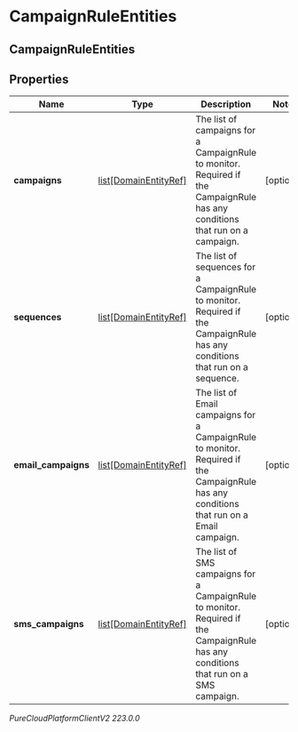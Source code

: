 # CampaignRuleEntities

## CampaignRuleEntities

## Properties

|Name | Type | Description | Notes|
|------------ | ------------- | ------------- | -------------|
| **campaigns** | [list[DomainEntityRef]](DomainEntityRef) | The list of campaigns for a CampaignRule to monitor. Required if the CampaignRule has any conditions that run on a campaign. | [optional] |
| **sequences** | [list[DomainEntityRef]](DomainEntityRef) | The list of sequences for a CampaignRule to monitor. Required if the CampaignRule has any conditions that run on a sequence. | [optional] |
| **email_campaigns** | [list[DomainEntityRef]](DomainEntityRef) | The list of Email campaigns for a CampaignRule to monitor. Required if the CampaignRule has any conditions that run on a Email campaign. | [optional] |
| **sms_campaigns** | [list[DomainEntityRef]](DomainEntityRef) | The list of SMS campaigns for a CampaignRule to monitor. Required if the CampaignRule has any conditions that run on a SMS campaign. | [optional] |



_PureCloudPlatformClientV2 223.0.0_
